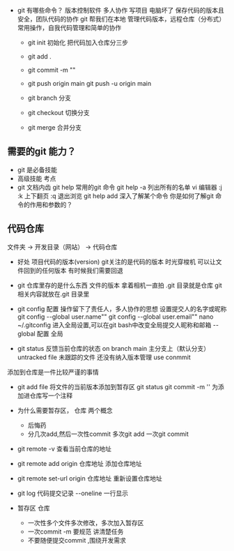 - git 有哪些命令？
  版本控制软件 多人协作
  写项目 电脑坏了 保存代码的版本且安全，团队代码的协作
  git 帮我们在本地 管理代码版本，远程仓库（分布式）
  常用操作，自我代码管理和简单的协作
  - git init 初始化
  把代码加入仓库分三步
  - git add . 
  - git commit -m ""
  - git push origin main
    git push -u origin main

  - git branch 分支
  - git checkout 切换分支
  - git merge 合并分支

## 需要的git 能力？
  - git 是必备技能
  - 高级技能 考点
  - git 文档内齿
    git help 常用的git 命令
    git help -a 列出所有的名单
    vi 编辑器  :j :k 上下翻页  :q 退出浏览
    git help add   深入了解某个命令
    你是如何了解git 命令的作用和参数的？

## 代码仓库
  文件夹 -> 开发目录（网站） -> 代码仓库
  - 好处
    项目代码的版本(version)  git关注的是代码的版本 
    时光穿梭机 可以让文件回到的任何版本 有时候我们需要回退
  - git 仓库里存的是什么东西
    文件的版本
    拿着相机一直拍
    .git 目录就是仓库
    git 相关内容就放在.git 目录里 
  - git config 配置 操作留下了责任人，多人协作的思想 设置提交人的名字或昵称
    git config --global user.name""
    git config --global user.email""
    nano ~/.gitconfig  进入全局设置,可以在git bash中改变全局提交人昵称和邮箱 
    --global 配置 全局

  - git status 
    反馈当前仓库的状态
    on branch main 主分支上（默认分支）
    untracked file 未跟踪的文件 还没有纳入版本管理
    use conmmit 

  添加到仓库是一件比较严谨的事情
  - git add file
    将文件的当前版本添加到暂存区 
    git status 
    git commit -m '' 为添加进仓库写一个注释

  - 为什么需要暂存区， 仓库 两个概念
    - 后悔药
    - 分几次add,然后一次性commit
      多次git add 一次git commit
  - git remote -v 
    查看当前仓库的地址
  - git remote add origin 仓库地址
    添加仓库地址
  - git remote set-url origin 仓库地址
    重新设置仓库地址
  - git log
    代码提交记录
    --oneline 一行显示
  
  - 暂存区 仓库
    - 一次性多个文件多次修改，多次加入暂存区
    - 一次commit -m 要规范 讲清楚任务
    - 不要随便提交commit ,围绕开发需求
  